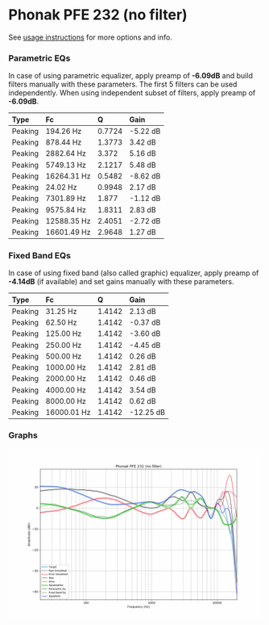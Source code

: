 # Phonak PFE 232 (no filter)
See [usage instructions](https://github.com/jaakkopasanen/AutoEq#usage) for more options and info.

### Parametric EQs
In case of using parametric equalizer, apply preamp of **-6.09dB** and build filters manually
with these parameters. The first 5 filters can be used independently.
When using independent subset of filters, apply preamp of **-6.09dB**.

| Type    | Fc          |      Q | Gain     |
|:--------|:------------|:-------|:---------|
| Peaking | 194.26 Hz   | 0.7724 | -5.22 dB |
| Peaking | 878.44 Hz   | 1.3773 | 3.42 dB  |
| Peaking | 2882.64 Hz  | 3.372  | 5.16 dB  |
| Peaking | 5749.13 Hz  | 2.1217 | 5.48 dB  |
| Peaking | 16264.31 Hz | 0.5482 | -8.62 dB |
| Peaking | 24.02 Hz    | 0.9948 | 2.17 dB  |
| Peaking | 7301.89 Hz  | 1.877  | -1.12 dB |
| Peaking | 9575.84 Hz  | 1.8311 | 2.83 dB  |
| Peaking | 12588.35 Hz | 2.4051 | -2.72 dB |
| Peaking | 16601.49 Hz | 2.9648 | 1.27 dB  |

### Fixed Band EQs
In case of using fixed band (also called graphic) equalizer, apply preamp of **-4.14dB**
(if available) and set gains manually with these parameters.

| Type    | Fc          |      Q | Gain      |
|:--------|:------------|:-------|:----------|
| Peaking | 31.25 Hz    | 1.4142 | 2.13 dB   |
| Peaking | 62.50 Hz    | 1.4142 | -0.37 dB  |
| Peaking | 125.00 Hz   | 1.4142 | -3.60 dB  |
| Peaking | 250.00 Hz   | 1.4142 | -4.45 dB  |
| Peaking | 500.00 Hz   | 1.4142 | 0.26 dB   |
| Peaking | 1000.00 Hz  | 1.4142 | 2.81 dB   |
| Peaking | 2000.00 Hz  | 1.4142 | 0.46 dB   |
| Peaking | 4000.00 Hz  | 1.4142 | 3.54 dB   |
| Peaking | 8000.00 Hz  | 1.4142 | 0.62 dB   |
| Peaking | 16000.01 Hz | 1.4142 | -12.25 dB |

### Graphs
![](./Phonak%20PFE%20232%20(no%20filter).png)